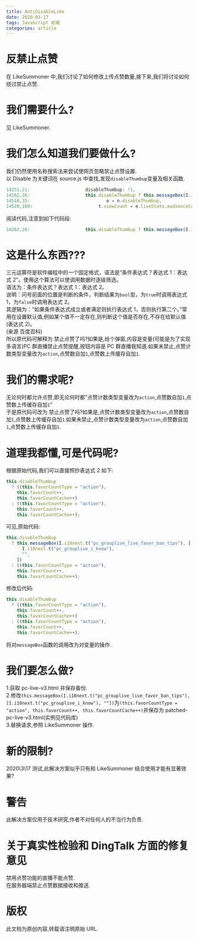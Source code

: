 ```yaml
---
title: AntiDisableLike
date: 2020-03-17
tags: JavaScript 前端
categories: article
---
```


# 反禁止点赞

在 LikeSummoner 中,我们讨论了如何修改上传点赞数量,接下来,我们将讨论如何绕过禁止点赞.

# 我们需要什么?

见 LikeSummoner.

# 我们怎么知道我们要做什么?

我们仍然使用名称搜索法来尝试使网页忽略禁止点赞设置.  
以 Disable 为关键词在 source.js 中查找,发现`disableThumbup`变量及相关函数.

```javascript
14251,21:                     disableThumbup: !1,
14262,26:                     this.disableThumbup ? this.messageBox(I.i18next.t("pc_grouplive_live_favor_ban_tips"), [I.i18next.t("pc_grouplive_i_know"), ""]) : (this.favorCountType = "action", this.favorCount++, this.favorCountCache++)
14518,35:                             o = n.disableThumbup,
14520,109:                         t.viewCount = e.liveStats.audienceCount, t.liveStatus = r, t.viewerShareType = i, t.disableThumbup = a, 2 === r && (t.status = "pause")
```

阅读代码,注意到如下代码段:

```javascript
14262,26:                     this.disableThumbup ? this.messageBox(I.i18next.t("pc_grouplive_live_favor_ban_tips"), [I.i18next.t("pc_grouplive_i_know"), ""]) : (this.favorCountType = "action", this.favorCount++, this.favorCountCache++)
```

# 这是什么东西???

三元运算符是软件编程中的一个固定格式，语法是“条件表达式？表达式 1：表达式 2”。使用这个算法可以使调用数据时逐级筛选。  
语法为：条件表达式？表达式 1：表达式 2。  
说明：问号前面的位置是判断的条件，判断结果为`bool`型，为`true`时调用表达式 1，为`false`时调用表达式 2。  
其逻辑为：“如果条件表达式成立或者满足则执行表达式 1，否则执行第二个。”常用在设置默认值,例如某个值不一定存在,则判断这个值是否存在,不存在给默认值(表达式 2)。  
(来源 百度百科)  
所以原代码可解释为 禁止点赞了吗?如果是,给个弹窗,内容是变量(可能是为了实现多语言)PC 群直播禁止点赞提醒,按钮内容是 PC 群直播我知道.如果未禁止,点赞计数类型变量改为`action`,点赞数自加`1`,点赞数上传缓存自加`1`.

# 我们的需求呢?

无论何时都允许点赞,即无论何时都"点赞计数类型变量改为`action`,点赞数自加`1`,点赞数上传缓存自加`1`"  
于是原代码可改为 禁止点赞了吗?如果是,点赞计数类型变量改为`action`,点赞数自加`1`,点赞数上传缓存自加`1`.如果未禁止,点赞计数类型变量改为`action`,点赞数自加`1`,点赞数上传缓存自加`1`.

# 道理我都懂,可是代码呢?

根据原始代码,我们可以直接照抄表达式 2 如下:

```javascript
this.disableThumbup
  ? ((this.favorCountType = "action"),
    this.favorCount++,
    this.favorCountCache++)
  : ((this.favorCountType = "action"),
    this.favorCount++,
    this.favorCountCache++);
```

可见,原始代码:

```javascript
this.disableThumbup
  ? this.messageBox(I.i18next.t("pc_grouplive_live_favor_ban_tips"), [
      I.i18next.t("pc_grouplive_i_know"),
      "",
    ])
  : ((this.favorCountType = "action"),
    this.favorCount++,
    this.favorCountCache++);
```

修改后代码:

```javascript
this.disableThumbup
  ? ((this.favorCountType = "action"),
    this.favorCount++,
    this.favorCountCache++)
  : ((this.favorCountType = "action"),
    this.favorCount++,
    this.favorCountCache++);
```

将对`messageBox`函数的调用改为对变量的操作.

# 我们要怎么做?

1.获取 pc-live-v3.html 并保存备份.  
2.修改`this.messageBox(I.i18next.t("pc_grouplive_live_favor_ban_tips"), [I.i18next.t("pc_grouplive_i_know"), ""])`为`(this.favorCountType = "action", this.favorCount++, this.favorCountCache++)`并保存为 patched-pc-live-v3.html(实例见代码库)  
3.替换请求,参照 LikeSummoner 操作.

# 新的限制?

2020\3\17 测试,此解决方案似乎只有和 LikeSummoner 结合使用才能有显著效果?

# 警告

此解决方案仅用于技术研究,作者不对任何人的不当行为负责.

# 关于真实性检验和 DingTalk 方面的修复意见

禁用点赞功能的直播不能点赞.  
在服务器端禁止点赞数据接收和推送.

# 版权

此文档为原创内容,转载请注明原始 URL.
